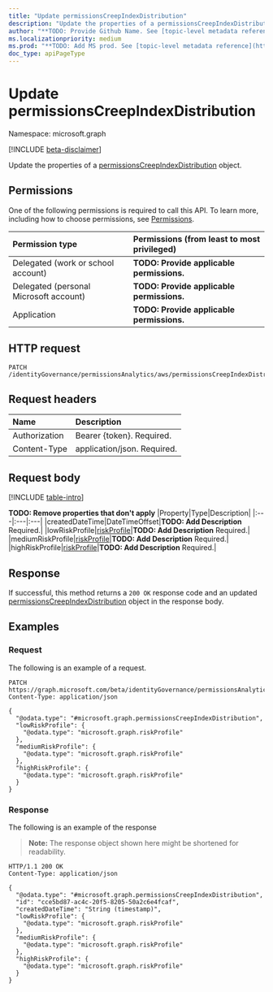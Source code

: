 ```yaml
---
title: "Update permissionsCreepIndexDistribution"
description: "Update the properties of a permissionsCreepIndexDistribution object."
author: "**TODO: Provide Github Name. See [topic-level metadata reference](https://aka.ms/msgo?pagePath=Document-APIs/Guidelines/Metadata)**"
ms.localizationpriority: medium
ms.prod: "**TODO: Add MS prod. See [topic-level metadata reference](https://aka.ms/msgo?pagePath=Document-APIs/Guidelines/Metadata)**"
doc_type: apiPageType
---
```


# Update permissionsCreepIndexDistribution
Namespace: microsoft.graph

[!INCLUDE [beta-disclaimer](../../includes/beta-disclaimer.md)]

Update the properties of a [permissionsCreepIndexDistribution](../resources/permissionscreepindexdistribution.md) object.

## Permissions
One of the following permissions is required to call this API. To learn more, including how to choose permissions, see [Permissions](/graph/permissions-reference).

|Permission type|Permissions (from least to most privileged)|
|:---|:---|
|Delegated (work or school account)|**TODO: Provide applicable permissions.**|
|Delegated (personal Microsoft account)|**TODO: Provide applicable permissions.**|
|Application|**TODO: Provide applicable permissions.**|

## HTTP request

<!-- {
  "blockType": "ignored"
}
-->
``` http
PATCH /identityGovernance/permissionsAnalytics/aws/permissionsCreepIndexDistributions/{permissionsCreepIndexDistributionId}
```

## Request headers
|Name|Description|
|:---|:---|
|Authorization|Bearer {token}. Required.|
|Content-Type|application/json. Required.|

## Request body
[!INCLUDE [table-intro](../../includes/update-property-table-intro.md)]


**TODO: Remove properties that don't apply**
|Property|Type|Description|
|:---|:---|:---|
|createdDateTime|DateTimeOffset|**TODO: Add Description** Required.|
|lowRiskProfile|[riskProfile](../resources/riskprofile.md)|**TODO: Add Description** Required.|
|mediumRiskProfile|[riskProfile](../resources/riskprofile.md)|**TODO: Add Description** Required.|
|highRiskProfile|[riskProfile](../resources/riskprofile.md)|**TODO: Add Description** Required.|



## Response

If successful, this method returns a `200 OK` response code and an updated [permissionsCreepIndexDistribution](../resources/permissionscreepindexdistribution.md) object in the response body.

## Examples

### Request
The following is an example of a request.
<!-- {
  "blockType": "request",
  "name": "update_permissionscreepindexdistribution"
}
-->
``` http
PATCH https://graph.microsoft.com/beta/identityGovernance/permissionsAnalytics/aws/permissionsCreepIndexDistributions/{permissionsCreepIndexDistributionId}
Content-Type: application/json

{
  "@odata.type": "#microsoft.graph.permissionsCreepIndexDistribution",
  "lowRiskProfile": {
    "@odata.type": "microsoft.graph.riskProfile"
  },
  "mediumRiskProfile": {
    "@odata.type": "microsoft.graph.riskProfile"
  },
  "highRiskProfile": {
    "@odata.type": "microsoft.graph.riskProfile"
  }
}
```


### Response
The following is an example of the response
>**Note:** The response object shown here might be shortened for readability.
<!-- {
  "blockType": "response",
  "truncated": true
}
-->
``` http
HTTP/1.1 200 OK
Content-Type: application/json

{
  "@odata.type": "#microsoft.graph.permissionsCreepIndexDistribution",
  "id": "cce5bd87-ac4c-20f5-8205-50a2c6e4fcaf",
  "createdDateTime": "String (timestamp)",
  "lowRiskProfile": {
    "@odata.type": "microsoft.graph.riskProfile"
  },
  "mediumRiskProfile": {
    "@odata.type": "microsoft.graph.riskProfile"
  },
  "highRiskProfile": {
    "@odata.type": "microsoft.graph.riskProfile"
  }
}
```

